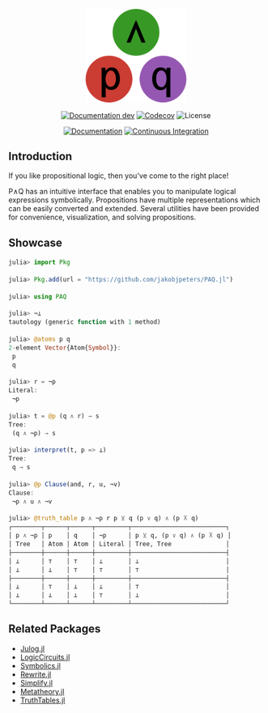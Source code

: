 
<!--
    This file is generated by `.github/workflows/readme.yml` - do not edit directly
-->

<p align="center">
    <img width="200px" src="docs/src/assets/logo.svg"/>
</p>

<div align="center">

[![Documentation dev](https://img.shields.io/badge/Documentation-dev-blue.svg)](https://jakobjpeters.github.io/PAQ.jl/dev/)
[![Codecov](https://codecov.io/gh/jakobjpeters/PAQ.jl/branch/main/graph/badge.svg?token=XFWU66WSD7)](https://codecov.io/gh/jakobjpeters/PAQ.jl)
![License](https://img.shields.io/github/license/jakobjpeters/PAQ.jl)

[![Documentation](https://github.com/jakobjpeters/PAQ.jl/workflows/Documentation/badge.svg)](https://github.com/jakobjpeters/PAQ.jl/actions/documentation.yml)
[![Continuous Integration](https://github.com/jakobjpeters/PAQ.jl/workflows/Continuous%20Integration/badge.svg)](https://github.com/jakobjpeters/PAQ.jl/actions/continuous_integration.yml)

<!-- ![Version](https://img.shields.io/github/v/release/jakobjpeters/PAQ.jl) -->
<!-- [![Downloads](https://shields.io/endpoint?url=https://pkgs.genieframework.com/api/v1/badge/PAQ)](https://pkgs.genieframework.com?packages=PAQ) -->

</div>

## Introduction

If you like propositional logic, then you've come to the right place!

P∧Q has an intuitive interface that enables you to manipulate logical expressions symbolically. Propositions have multiple representations which can be easily converted and extended. Several utilities have been provided for convenience, visualization, and solving propositions.

## Showcase

```julia
julia> import Pkg

julia> Pkg.add(url = "https://github.com/jakobjpeters/PAQ.jl")

julia> using PAQ

julia> ¬⊥
tautology (generic function with 1 method)

julia> @atoms p q
2-element Vector{Atom{Symbol}}:
 p
 q

julia> r = ¬p
Literal:
 ¬p

julia> t = @p (q ∧ r) → s
Tree:
 (q ∧ ¬p) → s

julia> interpret(t, p => ⊥)
Tree:
 q → s

julia> @p Clause(and, r, u, ¬v)
Clause:
 ¬p ∧ u ∧ ¬v

julia> @truth_table p ∧ ¬p r p ⊻ q (p ∨ q) ∧ (p ⊼ q)
┌────────┬──────┬──────┬─────────┬──────────────────────────┐
│ p ∧ ¬p │ p    │ q    │ ¬p      │ p ⊻ q, (p ∨ q) ∧ (p ⊼ q) │
│ Tree   │ Atom │ Atom │ Literal │ Tree, Tree               │
├────────┼──────┼──────┼─────────┼──────────────────────────┤
│ ⊥      │ ⊤    │ ⊤    │ ⊥       │ ⊥                        │
│ ⊥      │ ⊥    │ ⊤    │ ⊤       │ ⊤                        │
├────────┼──────┼──────┼─────────┼──────────────────────────┤
│ ⊥      │ ⊤    │ ⊥    │ ⊥       │ ⊤                        │
│ ⊥      │ ⊥    │ ⊥    │ ⊤       │ ⊥                        │
└────────┴──────┴──────┴─────────┴──────────────────────────┘
```

## Related Packages

- [Julog.jl](https://github.com/ztangent/Julog.jl)
- [LogicCircuits.jl](https://github.com/Juice-jl/LogicCircuits.jl)
- [Symbolics.jl](https://github.com/JuliaSymbolics/Symbolics.jl)
- [Rewrite.jl](https://github.com/HarrisonGrodin/Rewrite.jl)
- [Simplify.jl](https://github.com/HarrisonGrodin/Simplify.jl)
- [Metatheory.jl](https://github.com/JuliaSymbolics/Metatheory.jl)
- [TruthTables.jl](https://github.com/eliascarv/TruthTables.jl)
